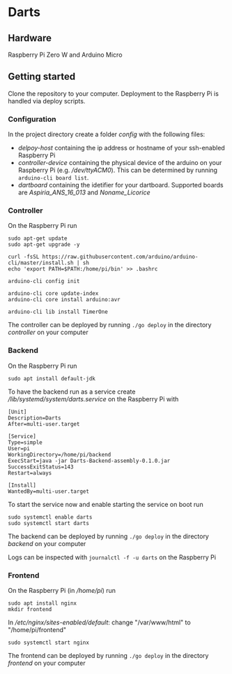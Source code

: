 # Darts

## Hardware

Raspberry Pi Zero W and Arduino Micro

## Getting started

Clone the repository to your computer. Deployment to the Raspberry Pi is handled via deploy scripts.

### Configuration

In the project directory create a folder _config_ with the following files:

- _delpoy-host_ containing the ip address or hostname of your ssh-enabled Raspberry Pi
- _controller-device_ containing the physical device of the arduino on your Raspberry Pi (e.g. _/dev/ttyACM0_). This can be determined by running `arduino-cli board list`.
- _dartboard_ containing the idetifier for your dartboard. Supported boards are _Aspiria_ANS_16_013_ and _Noname_Licorice_

### Controller

On the Raspberry Pi run

```
sudo apt-get update
sudo apt-get upgrade -y

curl -fsSL https://raw.githubusercontent.com/arduino/arduino-cli/master/install.sh | sh
echo 'export PATH=$PATH:/home/pi/bin' >> .bashrc

arduino-cli config init

arduino-cli core update-index
arduino-cli core install arduino:avr

arduino-cli lib install TimerOne
```

The controller can be deployed by running `./go deploy` in the directory _controller_ on your computer


### Backend

On the Raspberry Pi run

```
sudo apt install default-jdk
```

To have the backend run as a service create _/lib/systemd/system/darts.service_ on the Raspberry Pi with

```
[Unit]
Description=Darts
After=multi-user.target

[Service]
Type=simple
User=pi
WorkingDirectory=/home/pi/backend
ExecStart=java -jar Darts-Backend-assembly-0.1.0.jar
SuccessExitStatus=143
Restart=always

[Install]
WantedBy=multi-user.target
```

To start the service now and enable starting the service on boot run 

```
sudo systemctl enable darts
sudo systemctl start darts
```

The backend can be deployed by running `./go deploy` in the directory _backend_ on your computer

Logs can be inspected with `journalctl -f -u darts` on the Raspberry Pi


### Frontend

On the Raspberry Pi (in _/home/pi_) run

```
sudo apt install nginx
mkdir frontend
```

In _/etc/nginx/sites-enabled/default_: change "/var/www/html" to "/home/pi/frontend"

```
sudo systemctl start nginx
```

The frontend can be deployed by running `./go deploy` in the directory _frontend_ on your computer
